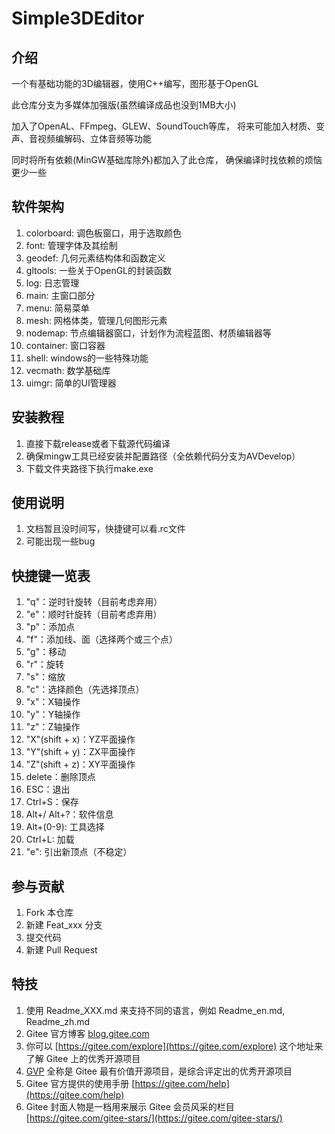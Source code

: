 # Simple3DEditor

## 介绍

一个有基础功能的3D编辑器，使用C++编写，图形基于OpenGL

此仓库分支为多媒体加强版(虽然编译成品也没到1MB大小)

加入了OpenAL、FFmpeg、GLEW、SoundTouch等库，
将来可能加入材质、变声、音视频编解码、立体音频等功能

同时将所有依赖(MinGW基础库除外)都加入了此仓库，
确保编译时找依赖的烦恼更少一些

## 软件架构

1. colorboard: 调色板窗口，用于选取颜色
2. font: 管理字体及其绘制
3. geodef: 几何元素结构体和函数定义
4. gltools: 一些关于OpenGL的封装函数
5. log: 日志管理
6. main: 主窗口部分
7. menu: 简易菜单
8. mesh: 网格体类，管理几何图形元素
9. nodemap: 节点编辑器窗口，计划作为流程蓝图、材质编辑器等
10. container: 窗口容器
11. shell: windows的一些特殊功能
12. vecmath: 数学基础库
13. uimgr: 简单的UI管理器

## 安装教程

1. 直接下载release或者下载源代码编译
2. 确保mingw工具已经安装并配置路径（全依赖代码分支为AVDevelop）
3. 下载文件夹路径下执行make.exe

## 使用说明

1. 文档暂且没时间写，快捷键可以看.rc文件
2. 可能出现一些bug

## 快捷键一览表

1. "q"：逆时针旋转（目前考虑弃用）
2. "e"：顺时针旋转（目前考虑弃用）
3. "p"：添加点
4. "f"：添加线、面（选择两个或三个点）
5. "g"：移动
6. "r"：旋转
7. "s"：缩放
8. "c"：选择颜色（先选择顶点）
9. "x"：X轴操作
10. "y"：Y轴操作
11. "z"：Z轴操作
12. "X"(shift + x)：YZ平面操作
13. "Y"(shift + y)：ZX平面操作
14. "Z"(shift + z)：XY平面操作
15. delete：删除顶点
16. ESC：退出
17. Ctrl+S：保存
18. Alt+/ Alt+?：软件信息
19. Alt+(0-9): 工具选择
20. Ctrl+L: 加载
21. "e": 引出新顶点（不稳定）

## 参与贡献

1. Fork 本仓库
2. 新建 Feat_xxx 分支
3. 提交代码
4. 新建 Pull Request

## 特技

1. 使用 Readme\_XXX.md 来支持不同的语言，例如 Readme\_en.md, Readme\_zh.md
2. Gitee 官方博客 [blog.gitee.com](https://blog.gitee.com)
3. 你可以 [https://gitee.com/explore](https://gitee.com/explore) 这个地址来了解 Gitee 上的优秀开源项目
4. [GVP](https://gitee.com/gvp) 全称是 Gitee 最有价值开源项目，是综合评定出的优秀开源项目
5. Gitee 官方提供的使用手册 [https://gitee.com/help](https://gitee.com/help)
6. Gitee 封面人物是一档用来展示 Gitee 会员风采的栏目 [https://gitee.com/gitee-stars/](https://gitee.com/gitee-stars/)

